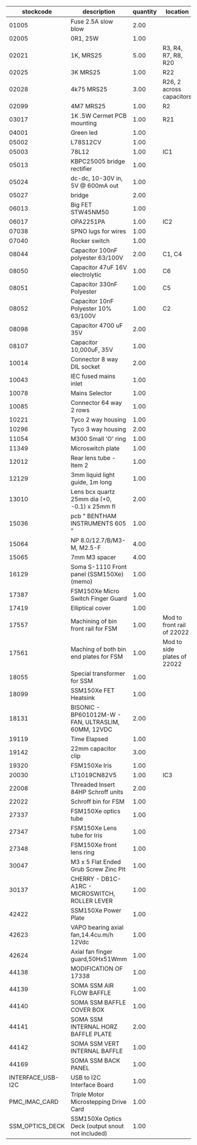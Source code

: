 |stockcode|description|quantity|location|
|---------|-----------|--------|--------|
|01005|Fuse 2.5A slow blow|2.00||
|02005|0R1, 25W|1.00||
|02021|1K, MRS25|5.00|R3, R4, R7, R8, R20|
|02025|3K MRS25|1.00|R22|
|02028|4k75 MRS25|3.00|R26, 2 across capacitors|
|02099|4M7 MRS25|1.00|R2|
|03017|1K .5W Cermet PCB mounting|1.00|R21|
|04001|Green led|1.00||
|05002|L78S12CV|1.00||
|05003|78L12|1.00|IC1|
|05013|KBPC25005 bridge rectifier|1.00||
|05024|dc-dc, 10-30V in,  5V @ 600mA out|1.00||
|05027|bridge|2.00||
|06013|Big FET  STW45NM50|1.00||
|06017|OPA2251PA|1.00|IC2|
|07038|SPNO lugs for wires|1.00||
|07040|Rocker switch|1.00||
|08044|Capacitor 100nF polyester 63/100V|2.00|C1, C4|
|08050|Capacitor 47uF 16V electrolytic|1.00|C6|
|08051|Capacitor 330nF Polyester|1.00|C5|
|08052|Capacitor 10nF Polyester 10% 63/100V|1.00|C2|
|08098|Capacitor 4700 uF 35V|2.00||
|08107|Capacitor 10,000uF, 35V|1.00||
|10014|Connector 8 way DIL socket|2.00||
|10043|IEC fused mains inlet|1.00||
|10078|Mains Selector|1.00||
|10085|Connector  64 way 2 rows|1.00||
|10221|Tyco 2 way housing|1.00||
|10296|Tyco 3 way housing|2.00||
|11054|M300 Small 'O' ring|1.00||
|11349|Microswitch plate|1.00||
|12012|Rear lens tube - Item 2|1.00||
|12129|3mm liquid light guide, 1m long|1.00||
|13010|Lens bcx quartz 25mm dia (+0, -0.1) x 25mm fl|2.00||
|15036|pcb  " BENTHAM INSTRUMENTS 605 "|1.00||
|15064|NP 8.0/12.7/B/M3-M, M2.5-F|4.00||
|15065|7mm M3 spacer|4.00||
|16129|Soma S-1110 Front panel (SSM150Xe) (memo)|1.00||
|17387|FSM150Xe Micro Switch Finger Guard|1.00||
|17419|Elliptical cover|1.00||
|17557|Machining of bin front rail for FSM|1.00|Mod to front rail of 22022|
|17561|Maching of both bin end plates for FSM|1.00|Mod to side plates of 22022|
|18055|Special transformer for SSM|1.00||
|18099|SSM150Xe FET Heatsink|1.00||
|18131|BISONIC - BP601012M-W - FAN, ULTRASLIM, 60MM, 12VDC|2.00||
|19119|Time Elapsed|1.00||
|19142|22mm capacitor clip|3.00||
|19320|FSM150Xe Iris|1.00||
|20030|LT1019CN82V5|1.00|IC3|
|22008|Threaded Insert 84HP Schroff units|2.00||
|22022|Schroff bin for FSM|1.00||
|27337|FSM150Xe optics tube|1.00||
|27347|FSM150Xe Lens tube for Iris|1.00||
|27348|FSM150Xe front lens ring|1.00||
|30047|M3 x 5 Flat Ended Grub Screw Zinc Plt|1.00||
|30137|CHERRY - DB1C-A1RC - MICROSWITCH, ROLLER LEVER|1.00||
|42422|SSM150Xe Power Plate|1.00||
|42623|VAPO bearing axial fan,14.4cu.m/h 12Vdc|1.00||
|42624|Axial fan finger guard,50Hx51Wmm|1.00||
|44138|MODIFICATION OF 17338|1.00||
|44139|SOMA SSM AIR FLOW BAFFLE|1.00||
|44140|SOMA SSM BAFFLE COVER BOX|1.00||
|44141|SOMA SSM INTERNAL HORZ BAFFLE PLATE|2.00||
|44142|SOMA SSM VERT INTERNAL BAFFLE|1.00||
|44169|SOMA SSM BACK PANEL|1.00||
|INTERFACE_USB-I2C|USB to I2C Interface Board|1.00||
|PMC_IMAC_CARD|Triple Motor Microstepping Drive Card|1.00||
|SSM_OPTICS_DECK|SSM150Xe Optics Deck (output snout not included)|1.00||
